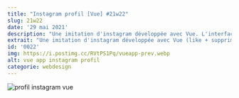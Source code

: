 ```yaml
---
title: "Instagram profil [Vue] #21w22"
slug: 21w22
date: '29 mai 2021'
description: "Une imitation d'instagram développée avec Vue. L'interface permet d'aimer les/ses publications et de les supprimer facilement (j'ai le regret de vous annoncer que je n'ai plus à disposition l'application' 😔. Vous pouvez au moins visionner le mockup en compensation)."
extrait: "Une imitation d'instagram développée avec Vue (like + supprimer une publication)"
id: '0022'
img: https://i.postimg.cc/RVtPS1Pq/vueapp-prev.webp
alt: vue app instagram profil
categorie: webdesign
---
```


![profil instagram vue](https://i.imgur.com/oKbqYli.jpg)